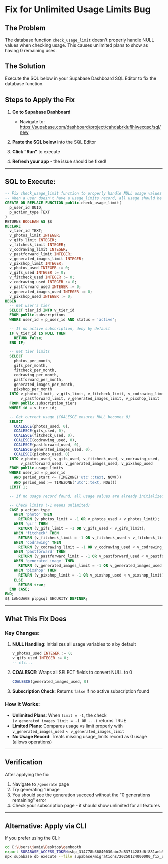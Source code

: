 # Fix for Unlimited Usage Limits Bug

## The Problem
The database function `check_usage_limit` doesn't properly handle NULL values when checking usage. This causes unlimited plans to show as having 0 remaining uses.

## The Solution
Execute the SQL below in your Supabase Dashboard SQL Editor to fix the database function.

## Steps to Apply the Fix

1. **Go to Supabase Dashboard**
   - Navigate to: https://supabase.com/dashboard/project/cahdabrkluflhlwexqsc/sql/new

2. **Paste the SQL below** into the SQL Editor

3. **Click "Run"** to execute

4. **Refresh your app** - the issue should be fixed!

---

## SQL to Execute:

```sql
-- Fix check_usage_limit function to properly handle NULL usage values
-- When a user doesn't have a usage_limits record, all usage should be treated as 0
CREATE OR REPLACE FUNCTION public.check_usage_limit(
  p_user_id UUID,
  p_action_type TEXT
)
RETURNS BOOLEAN AS $$
DECLARE
  v_tier_id TEXT;
  v_photos_limit INTEGER;
  v_gifs_limit INTEGER;
  v_fitcheck_limit INTEGER;
  v_codrawing_limit INTEGER;
  v_pastforward_limit INTEGER;
  v_generated_images_limit INTEGER;
  v_pixshop_limit INTEGER;
  v_photos_used INTEGER := 0;
  v_gifs_used INTEGER := 0;
  v_fitcheck_used INTEGER := 0;
  v_codrawing_used INTEGER := 0;
  v_pastforward_used INTEGER := 0;
  v_generated_images_used INTEGER := 0;
  v_pixshop_used INTEGER := 0;
BEGIN
  -- Get user's tier
  SELECT tier_id INTO v_tier_id
  FROM public.subscriptions
  WHERE user_id = p_user_id AND status = 'active';

  -- If no active subscription, deny by default
  IF v_tier_id IS NULL THEN
    RETURN false;
  END IF;

  -- Get tier limits
  SELECT
    photos_per_month,
    gifs_per_month,
    fitcheck_per_month,
    codrawing_per_month,
    pastforward_per_month,
    generated_images_per_month,
    pixshop_per_month
  INTO v_photos_limit, v_gifs_limit, v_fitcheck_limit, v_codrawing_limit,
       v_pastforward_limit, v_generated_images_limit, v_pixshop_limit
  FROM public.subscription_tiers
  WHERE id = v_tier_id;

  -- Get current usage (COALESCE ensures NULL becomes 0)
  SELECT
    COALESCE(photos_used, 0),
    COALESCE(gifs_used, 0),
    COALESCE(fitcheck_used, 0),
    COALESCE(codrawing_used, 0),
    COALESCE(pastforward_used, 0),
    COALESCE(generated_images_used, 0),
    COALESCE(pixshop_used, 0)
  INTO v_photos_used, v_gifs_used, v_fitcheck_used, v_codrawing_used,
       v_pastforward_used, v_generated_images_used, v_pixshop_used
  FROM public.usage_limits
  WHERE user_id = p_user_id
    AND period_start <= TIMEZONE('utc'::text, NOW())
    AND period_end >= TIMEZONE('utc'::text, NOW())
  LIMIT 1;

  -- If no usage record found, all usage values are already initialized to 0 above

  -- Check limits (-1 means unlimited)
  CASE p_action_type
    WHEN 'photo' THEN
      RETURN (v_photos_limit = -1 OR v_photos_used < v_photos_limit);
    WHEN 'gif' THEN
      RETURN (v_gifs_limit = -1 OR v_gifs_used < v_gifs_limit);
    WHEN 'fitcheck' THEN
      RETURN (v_fitcheck_limit = -1 OR v_fitcheck_used < v_fitcheck_limit);
    WHEN 'codrawing' THEN
      RETURN (v_codrawing_limit = -1 OR v_codrawing_used < v_codrawing_limit);
    WHEN 'pastforward' THEN
      RETURN (v_pastforward_limit = -1 OR v_pastforward_used < v_pastforward_limit);
    WHEN 'generated_image' THEN
      RETURN (v_generated_images_limit = -1 OR v_generated_images_used < v_generated_images_limit);
    WHEN 'pixshop' THEN
      RETURN (v_pixshop_limit = -1 OR v_pixshop_used < v_pixshop_limit);
    ELSE
      RETURN true;
  END CASE;
END;
$$ LANGUAGE plpgsql SECURITY DEFINER;
```

---

## What This Fix Does

### Key Changes:

1. **NULL Handling**: Initializes all usage variables to `0` by default
   ```sql
   v_photos_used INTEGER := 0;
   v_gifs_used INTEGER := 0;
   -- etc...
   ```

2. **COALESCE**: Wraps all SELECT fields to convert NULL to 0
   ```sql
   COALESCE(generated_images_used, 0)
   ```

3. **Subscription Check**: Returns `false` if no active subscription found

### How It Works:

- **Unlimited Plans**: When `limit = -1`, the check `(v_generated_images_limit = -1 OR ...)` returns TRUE
- **Limited Plans**: Compares usage vs limit properly with `v_generated_images_used < v_generated_images_limit`
- **No Usage Record**: Treats missing usage_limits record as 0 usage (allows operations)

---

## Verification

After applying the fix:

1. Navigate to `/generate` page
2. Try generating 1 image
3. You should see the generation succeed without the "0 generations remaining" error
4. Check your subscription page - it should show unlimited for all features

---

## Alternative: Apply via CLI

If you prefer using the CLI:

```bash
cd C:\Users\jamie\Desktop\gembooth
export SUPABASE_ACCESS_TOKEN=sbp_314778b36840030abc2d837f4283d6f881aeb9a5
npx supabase db execute --file supabase/migrations/20250124000000_fix_usage_check_nulls.sql --linked
```
